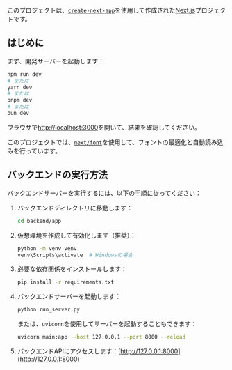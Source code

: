 このプロジェクトは、[`create-next-app`](https://nextjs.org/docs/app/api-reference/cli/create-next-app)を使用して作成された[Next.js](https://nextjs.org)プロジェクトです。

## はじめに

まず、開発サーバーを起動します：

```bash
npm run dev
# または
yarn dev
# または
pnpm dev
# または
bun dev
```

ブラウザで[http://localhost:3000](http://localhost:3000)を開いて、結果を確認してください。

このプロジェクトでは、[`next/font`](https://nextjs.org/docs/app/building-your-application/optimizing/fonts)を使用して、フォントの最適化と自動読み込みを行っています。

## バックエンドの実行方法

バックエンドサーバーを実行するには、以下の手順に従ってください：

1. バックエンドディレクトリに移動します：

   ```bash
   cd backend/app
   ```

2. 仮想環境を作成して有効化します（推奨）：

   ```bash
   python -m venv venv
   venv\Scripts\activate  # Windowsの場合
   ```

3. 必要な依存関係をインストールします：

   ```bash
   pip install -r requirements.txt
   ```

4. バックエンドサーバーを起動します：

   ```bash
   python run_server.py
   ```

   または、`uvicorn`を使用してサーバーを起動することもできます：

   ```bash
   uvicorn main:app --host 127.0.0.1 --port 8000 --reload
   ```

5. バックエンドAPIにアクセスします：[http://127.0.0.1:8000](http://127.0.0.1:8000)
